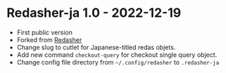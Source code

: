 # Redasher-ja 1.0 - 2022-12-19

- First public version
- Forked from [Redasher](https://github.com/Som-Energia/redasher)
- Change slug to cutlet for Japanese-titled redas objets.
- Add new command `checkout-query` for checkout single query object.
- Change config file directory from `~/.config/redasher` to `.redasher-ja`

